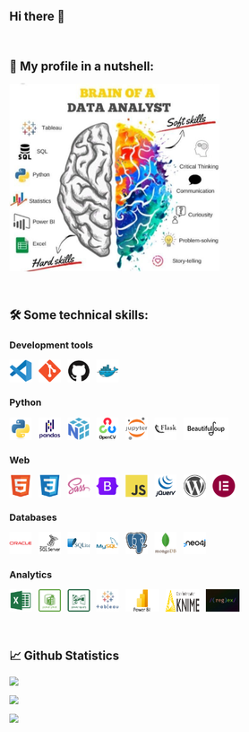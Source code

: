 ## Hi there 👋
<p>&nbsp;</p>

<!--
**saphir-lab/saphir-lab** is a ✨ _special_ ✨ repository because its `README.md` (this file) appears on your GitHub profile.

Here are some ideas to get you started:

- 🔭 I’m currently working on ...
- 🌱 I’m currently learning ...
- 👯 I’m looking to collaborate on ...
- 🤔 I’m looking for help with ...
- 💬 Ask me about ...
- 📫 How to reach me: ...
- 😄 Pronouns: ...
- ⚡ Fun fact: ...
-->



## 💬 My profile in a nutshell:

<p align="left"> <img src="./img/data_analyst.jpeg" width="375"/></p>
<p>&nbsp;</p>

## 🛠 Some technical skills:
### Development tools
<p>
<a href="https://code.visualstudio.com" target="vscode"> <img src="./img/devicon/vscode.svg" title="vscode" alt="vscode" width="40" height="40"/></a>&nbsp;&nbsp;
<a href="https://git-scm.com" target="git"> <img src="./img/devicon/git.svg" title="git" alt="git" width="40" height="40"/></a>&nbsp;&nbsp;
<a href="https://github.com" target="github"> <img src="./img/devicon/github.svg" title="github" alt="github" width="40" height="40"/></a>&nbsp;&nbsp;
<a href="https://www.docker.com" target="docker"> <img src="./img/devicon/docker.svg" title="docker" alt="docker" 
width="40" height="40"/></a>&nbsp;&nbsp;

### Python
<p> 
<a href="https://www.python.org" target="python"> <img src="./img/devicon/python.svg" title="python" alt="python" width="40" height="40"/></a>&nbsp;&nbsp;
<a href="https://pandas.pydata.org/docs/user_guide/index.html" target="pandas"> <img src="./img/devicon/pandas.svg" title="pandas" alt="pandas" width="40" height="40"/></a>&nbsp;&nbsp;
<a href="https://numpy.org/doc/stable/" target="numpy"> <img src="./img/devicon/numpy.svg" title="numpy" alt="numpy" width="40" height="40"/></a>&nbsp;&nbsp;
<a href="https://opencv.org" target="opencv"> <img src="./img/devicon/opencv_wordmark.svg" title="opencv" alt="opencv" 
width="40" height="40"/></a>&nbsp;&nbsp;
<a href="https://jupyter.org" target="jupyter"> <img src="./img/devicon/jupyter.svg" title="jupyter" alt="jupyter" width="40" height="40"/></a>&nbsp;&nbsp;
<a href="https://flask.palletsprojects.com/en/2.2.x/" target="flask"> <img src="./img/devicon/flask_wordmark.svg" title="flask" alt="flask" width="40" height="40"/></a>&nbsp;&nbsp;
<a href="https://realpython.com/beautiful-soup-web-scraper-python/" target="BeautifulSoup"> <img src="./img/logo/BeautifulSoup_landscape.jpg" title="BeautifulSoup" alt="BeautifulSoup" width="80" height="40"/></a>&nbsp;&nbsp;
</p>


### Web
<p>
<a href="https://www.w3schools.com/html/default.asp" target="html5"> <img src="./img/devicon/html5.svg" title="html5" alt="html5" width="40" height="40"/></a>&nbsp;&nbsp;
<a href="https://www.w3schools.com/css/default.asp" target="css3"> <img src="./img/devicon/css3.svg" title="css3" alt="css3" width="40" height="40"/></a>&nbsp;&nbsp;
<a href="https://www.w3schools.com/sass/default.php" target="sass"> <img src="./img/devicon/sass.svg" title="sass" alt="sass" width="40" height="40"/></a>&nbsp;&nbsp;
<a href="https://getbootstrap.com" target="bootstrap"> <img src="./img/devicon/bootstrap.svg" title="bootstrap" alt="bootstrap" width="40" height="40"/></a>&nbsp;&nbsp;
<a href="https://www.w3schools.com/js/default.asp" target="javascript"> <img src="./img/devicon/javascript.svg" title="javascript" alt="javascript" width="40" height="40"/></a>&nbsp;&nbsp;
<a href="https://www.w3schools.com/jquery/default.asp" target="jquery"> <img src="./img/devicon/jquery_wordmark.svg" title="jquery" alt="jquery" width="40" height="40"/></a>&nbsp;&nbsp;
<a href="https://wordpress.org" target="wordpress"> <img src="./img/devicon/wordpress-plain.svg" title="wordpress" alt="wordpress" width="40" height="40"/></a>&nbsp;&nbsp;
<a href="https://elementor.com" target="elementor"> <img src="./img/logo/elementor.webp" title="elementor" alt="elementor" width="40" height="40"/></a>&nbsp;&nbsp;
</p>


### Databases
<p>
<a href="https://www.oracle.com/database/technologies/" target="oracle"> <img src="./img/devicon/oracle.svg" title="oracle" alt="oracle" width="40" height="40"/></a>&nbsp;&nbsp;
<a href="https://www.microsoft.com/fr-be/sql-server/sql-server-downloads" target="microsoftsqlserver"> <img src="./img/devicon/microsoftsqlserver.svg" title="microsoftsqlserver" alt="microsoftsqlserver" width="40" height="40"/></a>&nbsp;&nbsp;
<a href="https://www.sqlite.org/index.html" target="sqlite"> <img src="./img/devicon/sqlite_wordmark.svg" title="sqlite" alt="sqlite" width="40" height="40"/></a>&nbsp;&nbsp;
<a href="https://www.mysql.com" target="mysql"> <img src="./img/devicon/mysql_wordmark.svg" title="mysql" alt="mysql" width="40" height="40"/></a>&nbsp;&nbsp;
<a href="https://www.postgresql.org" target="postgresql"> <img src="./img/devicon/postgresql.svg" title="postgresql" alt="postgresql" width="40" height="40"/></a>&nbsp;&nbsp;
<a href="https://www.mongodb.com" target="mongodb"> <img src="./img/devicon/mongodb.svg" title="mongodb" alt="mongodb" width="40" height="40"/></a>&nbsp;&nbsp;
<a href="https://neo4j.com" target="neo4j"> <img src="./img/devicon/neo4j_wordmark.svg" title="neo4j" alt="neo4j" width="40" height="40"/></a>&nbsp;&nbsp;
</p>

### Analytics
<p>
<a href="https://www.microsoft.com/en/microsoft-365/excel" target="excel"> <img src="./img/logo/excel.png" title="excel" alt="excel" width="40" height="40"/></a>&nbsp;&nbsp;
<a href="https://support.microsoft.com/en-us/office/power-pivot-overview-and-learning-f9001958-7901-4caa-ad80-028a6d2432ed" target="power_pivot"> <img src="./img/logo/power_pivot.png" title="Power Pivot" alt="Power Pivot" width="40" height="40"/></a>&nbsp;&nbsp;
<a href="https://support.microsoft.com/en-us/office/about-power-query-in-excel-7104fbee-9e62-4cb9-a02e-5bfb1a6c536a" target="power_query"> <img src="./img/logo/power_query.png" title="Power Query" alt="Power Query" width="40" height="40"/></a>&nbsp;&nbsp;
<a href="https://www.tableau.com" target="tableau"> <img src="./img/logo/tableau.png" title="tableau" alt="tableau" width="40" height="40"/></a>&nbsp;&nbsp;
<a href="https://powerbi.microsoft.com/what-is-power-bi/" target="PowerBI"> <img src="./img/logo/PowerBI.png" title="PowerBI" alt="PowerBI" width="60" height="40"/></a>&nbsp;&nbsp;
<a href="https://www.knime.com" target="knime"> <img src="./img/logo/knime.svg" title="knime" alt="knime" width="60" height="40"/></a>&nbsp;&nbsp;
<a href="https://regex101.com" target="regex"> <img src="./img/logo/regex_long.jpg" title="regex" alt="regex" width="60" height="40"/></a>&nbsp;&nbsp;
</p>
<p>&nbsp;</p>

## 📈 Github Statistics
<!--
Visit following site to see possible vcard
https://github-profile-summary-cards.vercel.app/demo.html
-->
![](https://github-profile-summary-cards.vercel.app/api/cards/stats?username=saphir-lab&theme=github)

![](https://github-profile-summary-cards.vercel.app/api/cards/profile-details?username=saphir-lab&theme=github)

![](https://komarev.com/ghpvc/?username=saphir-lab&style=for-the-badge)